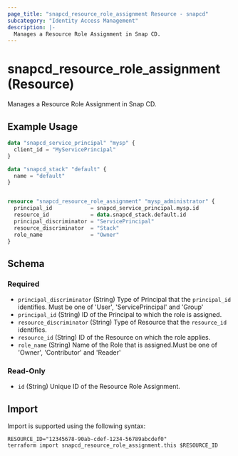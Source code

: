 ```yaml
---
page_title: "snapcd_resource_role_assignment Resource - snapcd"
subcategory: "Identity Access Management"
description: |-
  Manages a Resource Role Assignment in Snap CD.
---
```


# snapcd_resource_role_assignment (Resource)

Manages a Resource Role Assignment in Snap CD.


## Example Usage

```terraform
data "snapcd_service_principal" "mysp" {
  client_id = "MyServicePrincipal"
}

data "snapcd_stack" "default" {
  name = "default"
}


resource "snapcd_resource_role_assignment" "mysp_administrator" {
  principal_id            = snapcd_service_principal.mysp.id
  resource_id             = data.snapcd_stack.default.id
  principal_discriminator = "ServicePrincipal"
  resource_discriminator  = "Stack"
  role_name               = "Owner"
}
```

<!-- schema generated by tfplugindocs -->
## Schema

### Required

- `principal_discriminator` (String) Type of Principal that the `principal_id` identifies. Must be one of 'User', 'ServicePrincipal' and 'Group'
- `principal_id` (String) ID of the Principal to which the role is assigned.
- `resource_discriminator` (String) Type of Resource that the `resource_id` identifies.
- `resource_id` (String) ID of the Resource on which the role applies.
- `role_name` (String) Name of the Role that is assigned.Must be one of 'Owner', 'Contributor' and 'Reader'

### Read-Only

- `id` (String) Unique ID of the Resource Role Assignment.

## Import

Import is supported using the following syntax:

```shell
RESOURCE_ID="12345678-90ab-cdef-1234-56789abcdef0"
terraform import snapcd_resource_role_assignment.this $RESOURCE_ID
```
